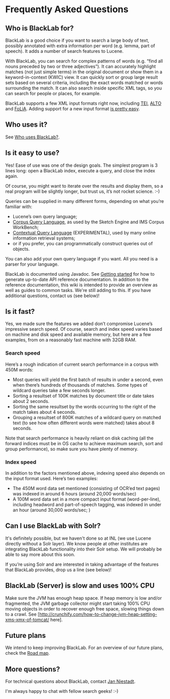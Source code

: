 # Frequently Asked Questions


Who is BlackLab for?
--------------------

BlackLab is a good choice if you want to search a large body of text, possibly annotated with extra information per word (e.g. lemma, part of speech). It adds a number of search features to Lucene.

With BlackLab, you can search for complex patterns of words (e.g. “find all nouns preceded by two or three adjectives”). It can accurately highlight matches (not just simple terms) in the original document or show them in a keyword-in-context (KWIC) view. It can quickly sort or group large result sets based on several criteria, including the exact words matched or words surrounding the match. It can also search inside specific XML tags, so you can search for people or places, for example.

BlackLab supports a few XML input formats right now, including [TEI](http://www.tei-c.org/), [ALTO](http://www.loc.gov/standards/alto/) and [FoLiA](http://proycon.github.io/folia/). Adding support for a new input format [is pretty easy](add-input-format.html).

Who uses it?
------------

See [Who uses BlackLab?](who-uses-blacklab.html).

Is it easy to use?
------------------

Yes! Ease of use was one of the design goals. The simplest program is 3 lines long: open a BlackLab index, execute a query, and close the index again.

Of course, you might want to iterate over the results and display them, so a real program will be slightly longer, but trust us, it’s not rocket science. :-)

Queries can be supplied in many different forms, depending on what you’re familiar with:

-   Lucene’s own query language;
-   [Corpus Query Language](corpus-query-language.html), as used by the Sketch Engine and IMS Corpus WorkBench;
-   [Contextual Query Language](http://www.loc.gov/standards/sru/specs/cql.html) (EXPERIMENTAL), used by many online information retrieval systems;
-   or if you prefer, you can programmatically construct queries out of objects.

You can also add your own query language if you want. All you need is a parser for your language.

BlackLab is documented using Javadoc. See [Getting started](getting-started.html) for how to generate up-to-date API reference documentation. In addition to the reference documentation, this wiki is intended to provide an overview as well as guides to common tasks. We're still adding to this. If you have additional questions, contact us (see below)!

Is it fast?
-----------

Yes, we made sure the features we added don’t compromise Lucene’s impressive search speed. Of course, search and index speed varies based on machine and disk speed and available memory, but here are a few examples, from on a reasonably fast machine with 32GB RAM.

### Search speed

Here’s a rough indication of current search performance in a corpus with 450M words:

-   Most queries will yield the first batch of results in under a second, even when there’s hundreds of thousands of matches. Some types of wildcard queries take a few seconds longer.
-   Sorting a resultset of 100K matches by document title or date takes about 2 seconds.
-   Sorting the same resultset by the words occurring to the right of the match takes about 4 seconds.
-   Grouping a resultset of 800K matches of a wildcard query on matched text (to see how often different words were matched) takes about 8 seconds.

Note that search performance is heavily reliant on disk caching (all the forward indices must be in OS cache to achieve maximum search, sort and group performance), so make sure you have plenty of memory.

### Index speed

In addition to the factors mentioned above, indexing speed also depends on the input format used. Here’s two examples:

-   The 450M word data set mentioned (consisting of OCR’ed text pages) was indexed in around 6 hours (around 20,000 words/sec)
-   A 100M word data set in a more compact input format (word-per-line), including headword and part-of-speech tagging, was indexed in under an hour (around 30,000 words/sec; )

Can I use BlackLab with Solr?
-----------------------------

It's definitely possible, but we haven't done so at INL (we use Lucene directly without a Solr layer). We know people at other institutes are integrating BlackLab functionality into their Solr setup. We will probably be able to say more about this soon.

If you’re using Solr and are interested in taking advantage of the features that BlackLab provides, drop us a line (see below)!

BlackLab (Server) is slow and uses 100% CPU
-------------------------------------------
Make sure the JVM has enough heap space. If heap memory is low and/or fragmented, the JVM garbage collector might start taking 100% CPU moving objects in order to recover enough free space, slowing things down to a crawl. See [http://crunchify.com/how-to-change-jvm-heap-setting-xms-xmx-of-tomcat/ here].

Future plans
------------

We intend to keep improving BlackLab. For an overview of our future plans, check the [Road map](roadmap.html).

More questions?
---------------

For technical questions about BlackLab, contact [Jan Niestadt](mailto:jan.niestadt@inl.nl).

I'm always happy to chat with fellow search geeks! :-)